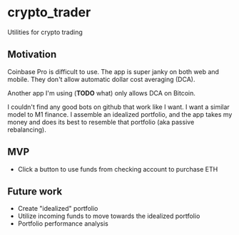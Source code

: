 # crypto_trader

Utilities for crypto trading

## Motivation

Coinbase Pro is difficult to use. The app is super janky on both web
and mobile. They don't allow automatic dollar cost averaging (DCA).

Another app I'm using (**TODO** what) only allows DCA on Bitcoin.

I couldn't find any good bots on github that work like I want. I want
a similar model to M1 finance. I assemble an idealized portfolio, and
the app takes my money and does its best to resemble that portfolio
(aka passive rebalancing).

## MVP

* Click a button to use funds from checking account to purchase ETH

## Future work

* Create "idealized" portfolio
* Utilize incoming funds to move towards the idealized portfolio
* Portfolio performance analysis